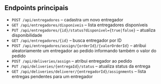 ## Endpoints principais

- `POST /api/entregadores` – cadastra um novo entregador  
- `GET /api/entregadores/disponiveis` – lista entregadores disponíveis  
- `PUT /api/entregadores/{id}/status?disponivel={true|false}` – atualiza disponibilidade  
- `GET /api/entregadores/{id}` – busca entregador por ID  
- `POST /api/entregadores/assign/{orderId}/{valorOrderId}` – atribui aleatoriamente um entregador ao pedido informando também o valor do pedido  
- `POST /api/deliveries/assign` – atribui entregador ao pedido  
- `PUT /api/deliveries/{entregaId}/status` – atualiza status da entrega  
- `GET /api/deliveries/deliverer/{entregadorId}/assignments` – lista entregas pendentes para um entregador
